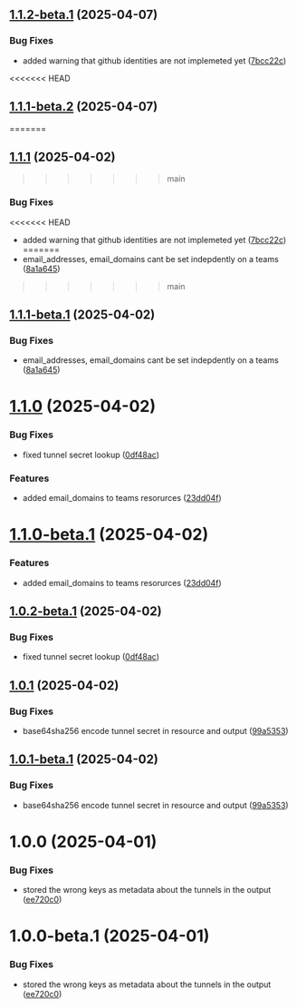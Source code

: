 ## [1.1.2-beta.1](https://github.com/MonsieurDahlstrom/tf-cloudflare-ztna/compare/v1.1.1...v1.1.2-beta.1) (2025-04-07)


### Bug Fixes

* added warning that github identities are not implemeted yet ([7bcc22c](https://github.com/MonsieurDahlstrom/tf-cloudflare-ztna/commit/7bcc22c31003396b1e9a3a954e6b05ea7c521669))

<<<<<<< HEAD
## [1.1.1-beta.2](https://github.com/MonsieurDahlstrom/tf-cloudflare-ztna/compare/v1.1.1-beta.1...v1.1.1-beta.2) (2025-04-07)
=======
## [1.1.1](https://github.com/MonsieurDahlstrom/tf-cloudflare-ztna/compare/v1.1.0...v1.1.1) (2025-04-02)
>>>>>>> main


### Bug Fixes

<<<<<<< HEAD
* added warning that github identities are not implemeted yet ([7bcc22c](https://github.com/MonsieurDahlstrom/tf-cloudflare-ztna/commit/7bcc22c31003396b1e9a3a954e6b05ea7c521669))
=======
* email_addresses, email_domains cant be set indepdently on a teams ([8a1a645](https://github.com/MonsieurDahlstrom/tf-cloudflare-ztna/commit/8a1a645005cfc8d914ce8e4e184772571ed3bfa9))
>>>>>>> main

## [1.1.1-beta.1](https://github.com/MonsieurDahlstrom/tf-cloudflare-ztna/compare/v1.1.0...v1.1.1-beta.1) (2025-04-02)


### Bug Fixes

* email_addresses, email_domains cant be set indepdently on a teams ([8a1a645](https://github.com/MonsieurDahlstrom/tf-cloudflare-ztna/commit/8a1a645005cfc8d914ce8e4e184772571ed3bfa9))

# [1.1.0](https://github.com/MonsieurDahlstrom/tf-cloudflare-ztna/compare/v1.0.1...v1.1.0) (2025-04-02)


### Bug Fixes

* fixed tunnel secret lookup ([0df48ac](https://github.com/MonsieurDahlstrom/tf-cloudflare-ztna/commit/0df48ac4401886cd56b5a98a08b01bf33a57dd28))


### Features

* added email_domains to teams resorurces ([23dd04f](https://github.com/MonsieurDahlstrom/tf-cloudflare-ztna/commit/23dd04f2a42bd56ebe628d14ff6b3eb3b28ab83d))

# [1.1.0-beta.1](https://github.com/MonsieurDahlstrom/tf-cloudflare-ztna/compare/v1.0.2-beta.1...v1.1.0-beta.1) (2025-04-02)


### Features

* added email_domains to teams resorurces ([23dd04f](https://github.com/MonsieurDahlstrom/tf-cloudflare-ztna/commit/23dd04f2a42bd56ebe628d14ff6b3eb3b28ab83d))

## [1.0.2-beta.1](https://github.com/MonsieurDahlstrom/tf-cloudflare-ztna/compare/v1.0.1...v1.0.2-beta.1) (2025-04-02)


### Bug Fixes

* fixed tunnel secret lookup ([0df48ac](https://github.com/MonsieurDahlstrom/tf-cloudflare-ztna/commit/0df48ac4401886cd56b5a98a08b01bf33a57dd28))

## [1.0.1](https://github.com/MonsieurDahlstrom/tf-cloudflare-ztna/compare/v1.0.0...v1.0.1) (2025-04-02)


### Bug Fixes

* base64sha256 encode tunnel secret in resource and output ([99a5353](https://github.com/MonsieurDahlstrom/tf-cloudflare-ztna/commit/99a53539cc6cb2d465c2ac2ba586287043a65a4f))

## [1.0.1-beta.1](https://github.com/MonsieurDahlstrom/tf-cloudflare-ztna/compare/v1.0.0...v1.0.1-beta.1) (2025-04-02)


### Bug Fixes

* base64sha256 encode tunnel secret in resource and output ([99a5353](https://github.com/MonsieurDahlstrom/tf-cloudflare-ztna/commit/99a53539cc6cb2d465c2ac2ba586287043a65a4f))

# 1.0.0 (2025-04-01)
### Bug Fixes
* stored the wrong keys as metadata about the tunnels in the output ([ee720c0](https://github.com/MonsieurDahlstrom/tf-cloudflare-ztna/commit/ee720c0e223225c58c111e73330a6429c112c769))

# 1.0.0-beta.1 (2025-04-01)
### Bug Fixes
* stored the wrong keys as metadata about the tunnels in the output ([ee720c0](https://github.com/MonsieurDahlstrom/tf-cloudflare-ztna/commit/ee720c0e223225c58c111e73330a6429c112c769))
